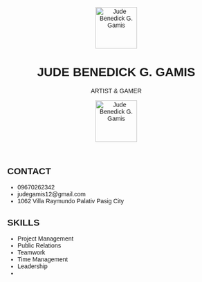 <html lang="en">
 <head>
  <meta charset="utf-8"/>
  <meta content="width=device-width, initial-scale=1" name="viewport"/>
  <title>
   Resume - Jude Benedick G. Gamis
  </title>
  <script src="https://cdn.tailwindcss.com"></script>
  <link href="https://cdnjs.cloudflare.com/ajax/libs/font-awesome/5.15.3/css/all.min.css" rel="stylesheet"/>
  <link href="https://fonts.googleapis.com/css2?family=Poppins:wght@400;600;700&amp;display=swap" rel="stylesheet"/>
 </head>
 <body class="bg-[#f0f0f0]" style="font-family: 'Poppins', sans-serif;">
  <div class="max-w-5xl mx-auto bg-white shadow-md">
   <header class="bg-[#323c4f] text-white flex flex-col md:flex-row items-center md:items-center md:justify-between px-6 py-8 md:py-10">
    <div class="hidden md:block w-24 h-24 rounded-full overflow-hidden">
     <img alt="Jude Benedick G. Gamis" class="w-full h-full object-cover" height="96" src="jude.png">
    </div>
    <div class="text-center md:text-left md:flex-1 md:ml-6">
     <h1 class="font-extrabold text-2xl md:text-3xl tracking-wide">
      JUDE BENEDICK G. GAMIS
     </h1>
     <p class="mt-1 text-sm md:text-base font-light tracking-wide">
      ARTIST &amp; GAMER
     </p>
    </div>
    <div class="md:hidden flex justify-center mb-6">
     <div class="w-24 h-24 rounded-full overflow-hidden">
      <img alt="Jude Benedick G. Gamis" class="w-full h-full object-cover" height="96" src="C:\Users\202411007\Pictures\Screenshots\Screenshot 2025-05-03 082119.png" width="96"/>
     </div>
    </div>
   </header>
   <main class="flex flex-col md:flex-row">
    <aside class="bg-[#e6e7e8] w-full md:w-80 p-6 md:p-8 space-y-10">
     <section>
      <h2 class="text-[#323c4f] font-semibold text-lg tracking-widest border-b border-[#323c4f] pb-1 mb-4">
       CONTACT
      </h2>
      <ul class="space-y-3 text-sm text-[#323c4f]">
       <li class="flex items-center space-x-3">
        <i class="fas fa-phone-alt text-[#323c4f]"></i>
        <span>09670262342</span>
       </li>
       <li class="flex items-center space-x-3">
        <i class="fas fa-envelope text-[#323c4f]"></i>
        <span>judegamis12@gmail.com</span>
       </li>
       <li class="flex items-start space-x-3">
        <i class="fas fa-map-marker-alt mt-[3px] text-[#323c4f]"></i>
        <span>1062 Villa Raymundo Palativ Pasig City</span>
       </li>
      </ul>
     </section>
     <section>
      <h2 class="text-[#323c4f] font-semibold text-lg tracking-widest border-b border-[#323c4f] pb-1 mb-4">
       SKILLS
      </h2>
      <ul class="list-disc list-inside text-sm text-[#323c4f] space-y-1">
       <li>Project Management</li>
       <li>Public Relations</li>
       <li>Teamwork</li>
       <li>Time Management</li>
       <li>Leadership</li>
       <li